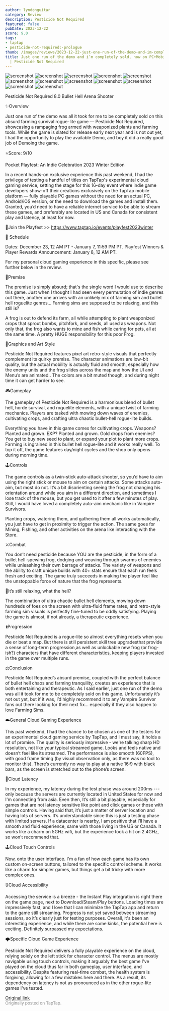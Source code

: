 ```yaml
---
author: lyndonguitar
category: Review
description: Pesticide Not Required
featured: false
pubDate: 2023-12-22
score: 9.0
tags:
- taptap
- pesticide-not-required:-prologue
thumb: /images/reviews/2023-12-22-just-one-run-of-the-demo-and-im-completely-sold-now-on-pcmobile-cloud--pesticide-not-requ-0.avif
title: Just one run of the demo and i’m completely sold, now on PC+Mobile (Cloud)
  | Pesticide Not Required
---
```


<div class="gallery">
  <img src="/images/reviews/2023-12-22-just-one-run-of-the-demo-and-im-completely-sold-now-on-pcmobile-cloud--pesticide-not-requ-0.avif" alt="screenshot" />
  <img src="/images/reviews/2023-12-22-just-one-run-of-the-demo-and-im-completely-sold-now-on-pcmobile-cloud--pesticide-not-requ-1.avif" alt="screenshot" />
  <img src="/images/reviews/2023-12-22-just-one-run-of-the-demo-and-im-completely-sold-now-on-pcmobile-cloud--pesticide-not-requ-2.avif" alt="screenshot" />
  <img src="/images/reviews/2023-12-22-just-one-run-of-the-demo-and-im-completely-sold-now-on-pcmobile-cloud--pesticide-not-requ-3.avif" alt="screenshot" />
  <img src="/images/reviews/2023-12-22-just-one-run-of-the-demo-and-im-completely-sold-now-on-pcmobile-cloud--pesticide-not-requ-4.avif" alt="screenshot" />
  <img src="/images/reviews/2023-12-22-just-one-run-of-the-demo-and-im-completely-sold-now-on-pcmobile-cloud--pesticide-not-requ-5.avif" alt="screenshot" />
  <img src="/images/reviews/2023-12-22-just-one-run-of-the-demo-and-im-completely-sold-now-on-pcmobile-cloud--pesticide-not-requ-6.avif" alt="screenshot" />
  <img src="/images/reviews/2023-12-22-just-one-run-of-the-demo-and-im-completely-sold-now-on-pcmobile-cloud--pesticide-not-requ-7.avif" alt="screenshot" />
  <img src="/images/reviews/2023-12-22-just-one-run-of-the-demo-and-im-completely-sold-now-on-pcmobile-cloud--pesticide-not-requ-8.avif" alt="screenshot" />
  <img src="/images/reviews/2023-12-22-just-one-run-of-the-demo-and-im-completely-sold-now-on-pcmobile-cloud--pesticide-not-requ-9.avif" alt="screenshot" />
  <img src="/images/reviews/2023-12-22-just-one-run-of-the-demo-and-im-completely-sold-now-on-pcmobile-cloud--pesticide-not-requ-10.avif" alt="screenshot" />
  <img src="/images/reviews/2023-12-22-just-one-run-of-the-demo-and-im-completely-sold-now-on-pcmobile-cloud--pesticide-not-requ-11.avif" alt="screenshot" />
</div>

Pesticide Not Required
8.0
Bullet Hell
Arena Shooter

✨Overview

Just one run of the demo was all it took for me to be completely sold on this absurd farming survival rogue-lite game — Pesticide Not Required, showcasing a rampaging frog armed with weaponized plants and farming tools. While the game is slated for release early next year and is not out yet, I had the opportunity to play the available Demo, and boy it did a really good job of Demoing the game.

⭐️Score: 9/10

Pocket Playfest: An Indie Celebration 2023 Winter Edition

In a recent hands-on exclusive experience this past weekend, I had the privilege of testing a handful of titles on TapTap's experimental cloud gaming service, setting the stage for this 16-day event where indie game developers show-off their creations exclusively on the TapTap mobile platform — fully playable PC games without the need for an actual PC, Android/iOS version, or the need to download the games and install them.  Granted, you’d need to have a reliable internet service to be able to stream these games, and preferably are located in US and Canada for consistent play and latency, at least for now.

🔗Join the Playfest >>
https://www.taptap.io/events/playfest2023winter

📅 Schedule

Dates: December 23, 12 AM PT - January 7, 11:59 PM PT.
Playfest Winners & Player Rewards Announcement: January 8, 12 AM PT.

For my personal cloud gaming experience in this specific, please see further below in the review.

📖Premise

The premise is simply absurd; that's the single word I would use to describe this game. Just when I thought I had seen every permutation of indie genres out there, another one arrives with an unlikely mix of farming sim and bullet hell roguelite genres… Farming sims are supposed to be relaxing, and this still is?

A frog is out to defend its farm, all while attempting to plant weaponized crops that sprout bombs, pitchfork, and seeds, all used as weapons. Not only that, the frog also wants to mine and fish while caring for pets, all at the same time. A pretty HUGE responsibility for this poor Frog.

🎨Graphics and Art Style

Pesticide Not Required features pixel art retro-style visuals that perfectly complement its quirky premise. The character animations are low-bit quality, but the actual mobility is actually fluid and smooth, especially how the enemy units and the frog slides across the map and how the UI and Menu’s are animated.. The colors are a bit muted though, and during night time it can get harder to see.

🎮Gameplay

The gameplay of Pesticide Not Required is a harmonious blend of bullet hell, horde survival, and roguelite elements, with a unique twist of farming mechanics. Players are tasked with mowing down waves of enemies, cultivating crops, and crafting ultra chaotic bullet-hell rogue-lite builds.

Everything you have in this game comes for cultivating crops. Weapons? Planted and grown. EXP? Planted and grown. Gold drops from enemies? You get to buy new seed to plant, or expand your plot to plant more crops. Farming is ingrained in this bullet hell rogue-lite and it works really well. To top it off, the game features day/night cycles and the shop only opens during morning time.

🕹Controls

The game controls as a twin-stick auto-attack shooter, so you’d have to aim using the right stick or mouse to aim on certain attacks. Some attacks auto-aim, but most do not. It’s a bit disorienting seeing the frog not changing his orientation around while you aim in a different direction, and sometimes I lose track of the mouse, but you get used to it after a few minutes of play. Still, I would have loved a completely auto-aim mechanic like in Vampire Survivors.

Planting crops, watering them, and gathering them all works automatically, you just have to get in proximity to trigger the action. The same goes for Mining, Fishing, and other activities on the arena like interacting with the Store.

⚔️Combat

You don’t need pesticide because YOU are the pesticide, in the form of a bullet hell-spewing frog, dodging and weaving through swarms of enemies while unleashing their own barrage of attacks. The variety of weapons and the ability to craft unique builds with 40+ stats ensure that each run feels fresh and exciting. The game truly succeeds in making the player feel like the unstoppable force of nature that the frog represents.

🌾It’s still relaxing, what the hell?

The combination of ultra chaotic bullet hell elements, mowing down hundreds of foes on the screen with ultra-fluid frame rates, and retro-style farming sim visuals is perfectly fine-tuned to be oddly satisfying. Playing the game is almost, if not already, a therapeutic experience.

⏫Progression

Pesticide Not Required is a rogue-lite so almost everything resets when you die or beat a map. But there is still persistent skill tree upgradesthat  provide a sense of long-term progression,as well as unlockable new frog (or frog-ish?) characters that have different characteristics, keeping players invested in the game over multiple runs.

⚖️Conclusion

Pesticide Not Required’s absurd premise, coupled with the perfect balance of bullet hell chaos and farming tranquility, creates an experience that is both entertaining and therapeutic. As I said earlier, just one run of the demo was all it took for me to be completely sold on this game. Unfortunately it’s not out yet, but if it was, I’d highly recommend it to any Vampire Survivor fans out there looking for their next fix… especially if they also happen to love Farming Sims.

☁️General Cloud Gaming Experience

This past weekend, I had the chance to be chosen as one of the testers for an experimental cloud gaming service by TapTap, and I must say, it holds a lot of promise. The quality is seriously impressive - we're talking sharp HD resolution, not like your typical streamed game. Looks and feels native and doesn’t feel like its streamed. The performance is also smooth (60FPS), with good frame timing (by visual observation only, as there was no tool to monitor this). There’s currently no way to play at a native 16:9 with black bars, as the screen is stretched out to the phone’s screen.

📶Cloud Latency

In my experience, my latency during the test phase was around 200ms --- only because the servers are currently located in United States for now and I'm connecting from asia. Even then, It’s still a bit playable, especially for games that are not latency sensitive like point and click games or those with simple controls. Having said that, it’s just a matter of server location and having lots of servers. It’s understandable since this is just a testing phase with limited servers. If a datacenter is nearby, I am positive that I’ll have a smooth and fluid experience, same with those living in the US or Canada. It works like a charm on 5GHz wifi, but the experience took a hit on 2.4GHz, so won’t recommend that.

🕹Cloud Touch Controls

Now, onto the user interface. I'm a fan of how each game has its own custom on-screen buttons, tailored to the specific control scheme. It works like a charm for simpler games, but things get a bit tricky with more complex ones.

🔃Cloud Accessibility

Accessing the service is a breeze - the Instant Play integration is right there on the game page, next to Download/Steam/Play buttons.  Loading times are impressively fast, and I love that I can minimize the TapTap app and return to the game still streaming. Progress is not yet saved between streaming sessions, so it’s clearly just for testing purposes. Overall, it's been an interesting experience, and while there are some kinks, the potential here is exciting. Definitely surpassed my expectations.

🌩Specific Cloud Game Experience

Pesticide Not Required delivers a fully playable experience on the cloud, relying solely on the left stick for character control. The menus are mostly navigable using touch controls, making it arguably the best game I've played on the cloud thus far in both gameplay, user interface, and accessibility. Despite featuring real-time combat, the health system is forgiving, allowing for a few mistakes here and there. As a result, its dependency on latency is not as pronounced as in the other rogue-lite games I've tested.

[Original link](https://www.taptap.io/post/6654265)<br><span style="font-size: 0.95em; color: #888;">Originally posted on TapTap.</span>